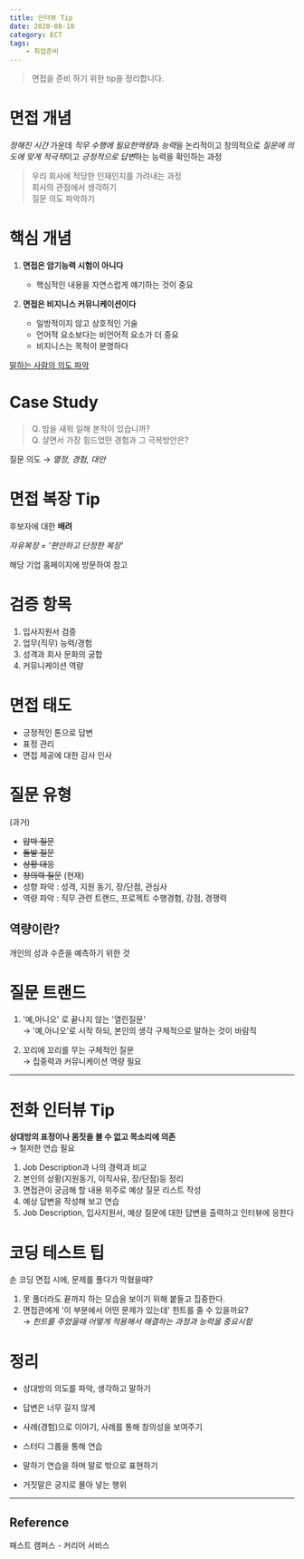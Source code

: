 ```yaml
---
title: 인터뷰 Tip
date: 2020-08-10
category: ECT
tags:
    - 취업준비
---
```


> 면접을 준비 하기 위한 tip을 정리합니다.

# 면접 개념

*정해진 시간* 가운데 *직무 수행에 필요한역량*과 *능력*을 논리적이고 창의적으로 *질문에 의도에 맞게 적극적*이고 *긍정적으로 답변*하는 능력을 확인하는 과정

> 우리 회사에 적당한 인재인지를 가려내는 과정  
> 회사의 관점에서 생각하기  
> 질문 의도 파악하기  

# 핵심 개념

1. **면접은 암기능력 시험이 아니다**
    - 핵심적인 내용을 자연스럽게 얘기하는 것이 중요

2. **면접은 비지니스 커뮤니케이션이다**
    - 일방적이지 않고 상호적인 기술
    - 언어적 요소보다는 비언어적 요소가 더 중요
    - 비지니스는 목적이 분명하다

<u>말하는 사람의 의도 파악</u>

# Case Study

> Q. 밤을 새워 일해 본적이 있습니까?  
> Q. 살면서 가장 힘드었떤 경험과 그 극복방안은?  

질문 의도 $\rightarrow$ *열정, 경험, 대안*

# 면접 복장 Tip
후보자에 대한 **배려**

*자유복장 = '편안하고 단정한 복장'*

해당 기업 홈페이지에 방문하여 참고

# 검증 항목
1. 입사지원서 검증
2. 업무(직무) 능력/경험
3. 성격과 회사 문화의 궁합
4. 커뮤니케이션 역량

# 면접 태도
- 긍정적인 톤으로 답변
- 표정 관리
- 면접 제공에 대한 감사 인사

# 질문 유형
(과거)
- ~~압박 질문~~
- ~~돌발 질문~~
- ~~상황 대응~~
- ~~창의력 질문~~
(현재)
- 성향 파악 : 성격, 지원 동기, 장/단점, 관심사
- 역량 파악 : 직무 관련 트랜드, 프로젝트 수행경험, 강점, 경쟁력

## 역량이란?
개인의 성과 수준을 예측하기 위한 것

# 질문 트랜드
1. '예,아니오' 로 끝나지 않는 '열린질문'  
$\rightarrow$ '예,아니오'로 시작 하되, 본인의 생각 구체적으로 말하는 것이 바람직

2. 꼬리에 꼬리를 무는 구체적인 질문   
$\rightarrow$ 집중력과 커뮤니케이션 역량 필요

---

# 전화 인터뷰 Tip
**상대방의 표정이나 몸짓을 볼 수 없고 목소리에 의존**   
$\rightarrow$ 철저한 연습 필요

1. Job Description과 나의 경력과 비교
2. 본인의 상황(지원동기, 이직사유, 장/단점)등 정리
3. 면접관이 궁금해 할 내용 위주로 예상 질문 리스트 작성
4. 예상 답변을 작성해 보고 연습
5. Job Description, 입사지원서, 예상 질문에 대한 답변을 출력하고 인터뷰에 응한다

# 코딩 테스트 팁
손 코딩 면접 시에, 문제를 풀다가 막혔을때?
1. 못 풀더라도 끝까지 하는 모습을 보이기 위해 붙들고 집중한다.
2. 면접관에게 '이 부분에서 어떤 문제가 있는데' 힌트를 줄 수 있을까요?  
$\rightarrow$ *힌트를 주었을때 어떻게 적용해서 해결하는 과정과 능력을 중요시함*

# 정리
- 상대방의 의도를 파악, 생각하고 말하기
- 답변은 너무 길지 않게
- 사례(경험)으로 이야기, 사례를 통해 창의성을 보여주기

- 스터디 그룹을 통해 연습
- 말하기 연습을 하며 말로 밖으로 표현하기
- 거짓말은 궁지로 몰아 넣는 행위

---

## Reference
패스트 캠퍼스 - 커리어 서비스